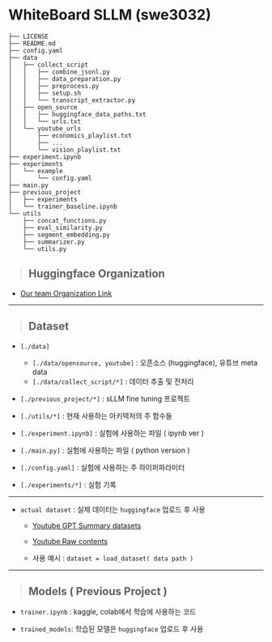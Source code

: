 # WhiteBoard SLLM (swe3032)

```
├── LICENSE
├── README.md
├── config.yaml
├── data
│   ├── collect_script
│   │   ├── combine_jsonl.py
│   │   ├── data_preparation.py
│   │   ├── preprocess.py
│   │   ├── setup.sh
│   │   └── transcript_extractor.py
│   ├── open_source
│   │   ├── huggingface_data_paths.txt
│   │   └── urls.txt
│   └── youtube_urls
│       ├── economics_playlist.txt
│       ├── ...
│       └── vision_playlist.txt
├── experiment.ipynb
├── experiments
│   └── example
│       └── config.yaml
├── main.py
├── previous_project
│   ├── experiments
│   └── trainer_baseline.ipynb
└── utils
    ├── concat_functions.py
    ├── eval_similarity.py
    ├── segment_embedding.py
    ├── summarizer.py
    └── utils.py

```
> ## Huggingface Organization
* [Our team Organization Link](https://huggingface.co/WhiteboardLLM)
---
> ## Dataset


* `[./data]` 
    * `[./data/opensource, youtube]` : 오픈소스 (huggingface), 유튜브 meta data
    * `[./data/collect_script/*]` : 데이터 추출 및 전처리

* `[./previous_project/*]` : sLLM fine tuning 프로젝트
* `[./utils/*]` : 현재 사용하는 아키텍처의 주 함수들
* `[./experiment.ipynb]` : 실험에 사용하는 파일 ( ipynb ver )
* `[./main.py]` : 실험에 사용하는 파일 ( python version ) 
* `[./config.yaml]` : 실험에 사용하는 주 하이퍼파라미터
* `[./experiments/*]` : 실험 기록

----

* `actual dataset` : 실제 데이터는 `huggingface` 업로드 후 사용
    * [Youtube GPT Summary datasets](https://huggingface.co/datasets/ht324/WhiteBoard_LLM_Data_response)
    
    * [Youtube Raw contents](https://huggingface.co/datasets/WhiteboardLLM/Data)
    
    *  사용 예시 : ```dataset = load_dataset( data path )```

    
    
----
> ## Models ( Previous Project )
* `trainer.ipynb` : kaggle, colab에서 학습에 사용하는 코드

* `trained_models`: 학습된 모델은 `huggingface` 업로드 후 사용
